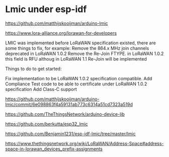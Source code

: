 # Lmic under esp-idf

https://github.com/matthijskooijman/arduino-lmic


https://www.lora-alliance.org/lorawan-for-developers



LMIC was implemented before LoRaWAN specification existed, there are some things to fix, for example:
Remove the 864.x MHz join channels deprecated in LoRaWAN 1.0.2
Remove the Re-Join FTYPE. in LoRaWAN 1.0.2 this field is RFU althoug in LoRaWAN 1.1 Re-Join will be implemented

Things to do to get started:

Fix implementation to be LoRaWAN 1.0.2 specification compatible.
Add Compliance Test code to be able to certificate under LoRaWAN 1.0.2 specification
Add Class-C support


https://github.com/matthijskooijman/arduino-lmic/commit/6e098863f4a59131ab773c6314a51cd7323a519d


https://github.com/TheThingsNetwork/arduino-device-lib


https://github.com/berkutta/esp32_lmic

https://github.com/Benjamin1231/esp-idf-lmic/tree/master/lmic

https://www.thethingsnetwork.org/wiki/LoRaWAN/Address-Space#address-space-in-lorawan_devices_prefix-assignments

